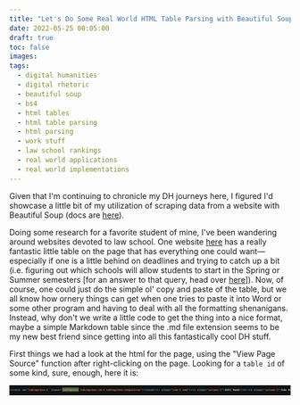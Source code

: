 ```yaml
---
title: "Let's Do Some Real World HTML Table Parsing with Beautiful Soup!"
date: 2022-05-25 00:05:00
draft: true
toc: false
images:
tags:
  - digital humanities
  - digital rhetoric
  - beautiful soup
  - bs4
  - html tables
  - html table parsing
  - html parsing
  - work stuff
  - law school rankings
  - real world applications
  - real world implementations
---
```


Given that I'm continuing to chronicle my DH journeys here, I figured I'd showcase a little bit of my utilization of scraping data from a website with Beautiful Soup (docs are [here](https://beautiful-soup-4.readthedocs.io/en/latest/)). 

Doing some research for a favorite student of mine, I've been wandering around websites devoted to law school. One website [here](https://blog.powerscore.com/lsat/top-100-law-school-application-deadlines-2022-edition/) has a really fantastic little table on the page that has everything one could want—especially if one is a little behind on deadlines and trying to catch up a bit (i.e. figuring out which schools will allow students to start in the Spring or Summer semesters [for an answer to that query, head over [here](https://blog.powerscore.com/lsat/bid-153623-which-law-schools-offer-spring-and-summer-starts/)]). Now, of course, one could just do the simple ol' copy and paste of the table, but we all know how ornery things can get when one tries to paste it into Word or some other program and having to deal with all the formatting shenanigans. Instead, why don't we write a little code to get the thing into a nice format, maybe a simple Markdown table since the .md file extension seems to be my new best friend since getting into all this fantastically cool DH stuff.

First things we had a look at the html for the page, using the "View Page Source" function after right-clicking on the page. Looking for a ```table id``` of some kind, sure, enough, here it is:

![HTML table code](/images/imgforblogposts/post_12/inspecting_the_html.png)




